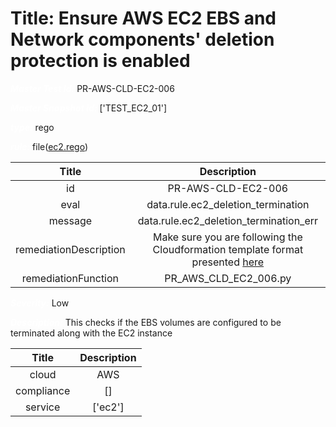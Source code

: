 



# Title: Ensure AWS EC2 EBS and Network components' deletion protection is enabled


***<font color="white">Master Test Id:</font>*** PR-AWS-CLD-EC2-006

***<font color="white">Master Snapshot Id:</font>*** ['TEST_EC2_01']

***<font color="white">type:</font>*** rego

***<font color="white">rule:</font>*** file([ec2.rego])  
  
  
  
  

|Title|Description|
| :---: | :---: |
|id|PR-AWS-CLD-EC2-006|
|eval|data.rule.ec2_deletion_termination|
|message|data.rule.ec2_deletion_termination_err|
|remediationDescription|Make sure you are following the Cloudformation template format presented <a href='https://boto3.amazonaws.com/v1/documentation/api/latest/reference/services/ec2.html#EC2.Client.describe_images' target='_blank'>here</a>|
|remediationFunction|PR_AWS_CLD_EC2_006.py|


***<font color="white">Severity:</font>*** Low

***<font color="white">Description:</font>*** This checks if the EBS volumes are configured to be terminated along with the EC2 instance  
  
  

|Title|Description|
| :---: | :---: |
|cloud|AWS|
|compliance|[]|
|service|['ec2']|



[ec2.rego]: https://github.com/prancer-io/prancer-compliance-test/tree/master/aws/cloud/ec2.rego
